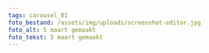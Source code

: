 ```yaml
---
tags: carousel_01
foto_bestand: /assets/img/uploads/screenshot-editor.jpg
foto_alt: 5 maart gemaakt
foto_tekst: 5 maart gemaakt
---
```

